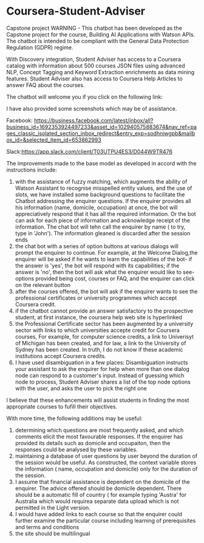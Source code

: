 # Coursera-Student-Adviser
Capstone project
WARNING - This chatbot has been developed as the Capstone project for the course, Building AI Applications with Watson APIs. The chatbot is intended to be compliant with the General Data Protection Regulation (GDPR) regime.

With Discovery integration, Student Adviser has access to a Coursera catalog with information about 500 courses JSON files using advanced NLP, Concept Tagging and Keyword Extraction enrichments as data mining features. Student Adviser also has access to Coursera Help Articles to answer FAQ about the courses.

The chatbot will welcome you if you click on the following link:


I have also provided some screenshots which may be of assistance.

Facebook: https://business.facebook.com/latest/inbox/all?business_id=1692353924497233&asset_id=102940575883674&nav_ref=pages_classic_isolated_section_inbox_redirect&entry_exp=sodhniwgpb&mailbox_id=&selected_item_id=653862993

Slack:https://app.slack.com/client/T03UTPU4ES3/D044W9TR476


The improvements made to the base model as developed in accord with the instructions include:
1. with the assistance of fuzzy matching, which augments the ability of Watson Assistant to recognise misspelled entity values, and the use of slots, we have installed some background questions to facilitate the Chatbot addressing the enquirer questions. If the enquirer provides all his information (name, domicile, occupation) at once, the bot will appreciatively respond that it has all the required information. Or the bot can ask for each piece of information and acknowledge receipt of the information. The chat bot will tehn call the enquirer by name ( to try, type in 'John'). The information gleaned is discarded after the session ends
2. the chat bot with a series of option buttons at various dialogs will prompt the enquirer to continue. For example, at the Welcome Dialog,the enquirer will be asked if he wants to learn the capabilities of the bot- if the answer is 'yes', the bot will respond with its capabilities; if the answer is 'no', then the bot will ask what the enquirer would like to see- options provided being cost, courses or FAQ, and the enquirer can click on the relevant button
3. after the courses offered, the bot will ask if the enquirer wants to see the professional certificates or university programmes which accept Coursera credit.
4. if the chatbot cannot provide an answer satisfactory to the prospective student, at first instance, the coursera help web site is hyperlinked
5. the Professional Certificate sector has been augmented by a university sector with links to which universities accepte credit for Coursera courses, For example, for computer science credits, a link to Univerisyt of Michigan has been created, and for law, a link to the University of Sydney has been created. In truth, I do not know if these academic institutions accept Coursera credits.
6. I have used disambiguation in a few places: Disambiguation instructs your assistant to ask the enquirer for help when more than one dialog node can respond to a customer's input. Instead of guessing which node to process, Student Adviser shares a list of the top node options with the user, and asks the user to pick the right one

I believe that these enhancements will assist students in finding the most appropriate courses to fufill their objectives.

With more time, the following additions may be useful:

1. determining which questions are most frequently asked, and which comments elicit the most favourable responses. If the enquirer has provided its details such as domicile and occupaiton, then the responses could be analysed by these variables.
2. maintaining a database of user questions by user beyond the duration of the session would be useful. As constructed, the context variable stores the information ( name, occupation and domicile) only for the duration of the session.
3. I assume that financial assistance is dependent on the domicile of the enquirer. The advice offered should be domicile dependent. There should be a automatic fill of country ( for example typing 'Austra' for Australia which would requirea separate data upload which is not permitted in the Light version.
4. I would have added links to each course so that the enquirer could further examine the particular course including learning of prerequisites and terms and conditions
5. the site should be multilingual
